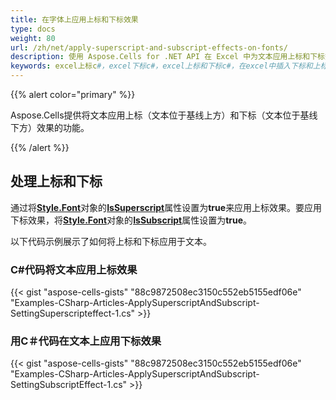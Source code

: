 ```yaml
---
title: 在字体上应用上标和下标效果
type: docs
weight: 80
url: /zh/net/apply-superscript-and-subscript-effects-on-fonts/
description: 使用 Aspose.Cells for .NET API 在 Excel 中为文本应用上标和下标效果的 C# 代码。
keywords: excel上标c#，excel下标c#，excel上标和下标c#，在excel中插入下标和上标c#，在excel中添加下标和上标c#，在excel中添加上标和下标c#，在excel中添加上标c#，在excel中添加下标c#
---
```


{{% alert color="primary" %}}

Aspose.Cells提供将文本应用上标（文本位于基线上方）和下标（文本位于基线下方）效果的功能。

{{% /alert %}}

## **处理上标和下标**

通过将[**Style.Font**](https://reference.aspose.com/cells/net/aspose.cells/font)对象的[**IsSuperscript**](https://reference.aspose.com/cells/net/aspose.cells/font/properties/issuperscript)属性设置为**true**来应用上标效果。要应用下标效果，将[**Style.Font**](https://reference.aspose.com/cells/net/aspose.cells/font)对象的[**IsSubscript**](https://reference.aspose.com/cells/net/aspose.cells/font/properties/issubscript)属性设置为**true**。

以下代码示例展示了如何将上标和下标应用于文本。

### C#代码将文本应用上标效果

{{< gist "aspose-cells-gists" "88c9872508ec3150c552eb5155edf06e" "Examples-CSharp-Articles-ApplySuperscriptAndSubscript-SettingSuperscripteffect-1.cs" >}}

### 用C＃代码在文本上应用下标效果

{{< gist "aspose-cells-gists" "88c9872508ec3150c552eb5155edf06e" "Examples-CSharp-Articles-ApplySuperscriptAndSubscript-SettingSubscriptEffect-1.cs" >}}
